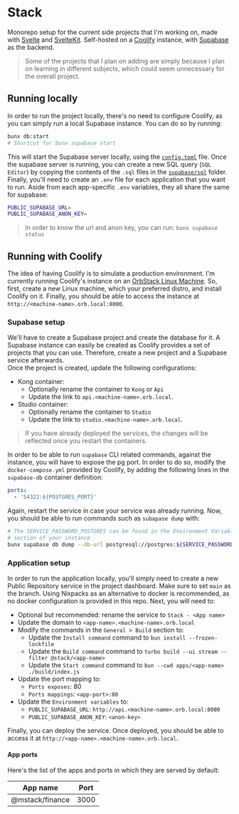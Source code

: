 # Stack

Monorepo setup for the current side projects that I'm working on, made with
[Svelte](https://svelte.dev) and [SvelteKit](https://kit.svelte.dev).
Self-hosted on a [Coolify](https://coolify.io) instance, with
[Supabase](https://supabase.com) as the backend.

> Some of the projects that I plan on adding are simply because I plan on
> learning in different subjects, which could seem unnecessary for the overall
> project.

## Running locally

In order to run the project locally, there's no need to configure Coolify, as
you can simply run a local Supabase instance. You can do so by running:

```bash
bunx db:start
# Shortcut for bunx supabase start
```

This will start the Supabase server locally, using the
[`config.toml`](./supabase/config.toml) file. Once the supabase server is
running, you can create a new SQL query (`SQL Editor`) by copying the contents
of the `.sql` files in the [`supabase/sql`](./supabase/sql) folder.  
Finally, you'll need to create an `.env` file for each application that you want
to run. Aside from each app-specific `.env` variables, they all share the same
for supabase:

```bash
PUBLIC_SUPABASE_URL=
PUBLIC_SUPABASE_ANON_KEY=
```

> In order to know the url and anon key, you can run: `bunx supabase status`

## Running with Coolify

The idea of having Coolify is to simulate a production environment. I'm
currently running Coolify's instance on an [OrbStack Linux
Machine](https://docs.orbstack.dev/machines). So, first, create a new Linux
machine, which your preferred distro, and install Coolify on it. Finally, you
should be able to access the instance at `http://<machine-name>.orb.local:8000`.

### Supabase setup

We'll have to create a Supabase project and create the database for it. A
Supabase instance can easily be created as Coolify provides a set of projects
that you can use. Therefore, create a new project and a Supabase service
afterwards.  
Once the project is created, update the following configurations:

- Kong container:
  - Optionally rename the container to `Kong` or `Api`
  - Update the link to `api.<machine-name>.orb.local`.
- Studio container:
  - Optionally rename the container to `Studio`
  - Update the link to `studio.<machine-name>.orb.local`.

> If you have already deployed the services, the changes will be reflected once
> you restart the containers.

In order to be able to run `supabase` CLI related commands, against the
instance, you will have to expose the pg port. In order to do so, modify the
`docker-compose.yml` provided by Coolify, by adding the following lines in the
`supabase-db` container definition:

```yaml
ports:
  - '54322:${POSTGRES_PORT}'
```

Again, restart the service in case your service was already running. Now, you
should be able to run commands such as `subapase dump` with:

```bash
# The SERVICE_PASSWORD_POSTGRES can be found in the Environment Variables
# section of your instance
bunx supabase db dump --db-url postgresql://postgres:${SERVICE_PASSWORD_POSTGRES}@api.<machine-name>.orb.local:54322/postgres
```

### Application setup

In order to run the application locally, you'll simply need to create a new
Public Repository service in the project dashboard. Make sure to set `main` as
the branch. Using Nixpacks as an alternative to docker is recommended, as no
docker configuration is provided in this repo. Next, you will need to:

- Optional but recommended: rename the service to `Stack - <App name>`
- Update the domain to `<app-name>.<machine-name>.orb.local`
- Modify the commands in the `General > Build` section to:
  - Update the `Install command` command to `bun install --frozen-lockfile`
  - Update the `Build command` command to `turbo build --ui stream --filter @stack/<app-name>`
  - Update the `Start command` command to `bun --cwd apps/<app-name> ./build/index.js`
- Update the port mapping to:
  - `Ports exposes`: 80
  - `Ports mappings`: `<app-port>:80`
- Update the `Environment variables` to:
  - `PUBLIC_SUPABASE_URL`: `http://api.<machine-name>.orb.local:8000`
  - `PUBLIC_SUPABASE_ANON_KEY`: `<anon-key>`

Finally, you can deploy the service. Once deployed, you should be able to
access it at `http://<app-name>.<machine-name>.orb.local`.

#### App ports

Here's the list of the apps and ports in which they are served by default:

| App name        | Port |
| --------------- | ---- |
| @mstack/finance | 3000 |
